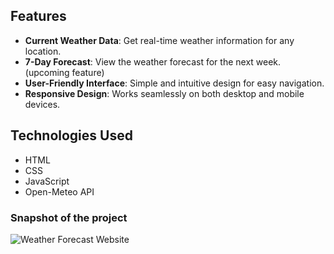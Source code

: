 ## Features
- **Current Weather Data**: Get real-time weather information for any location.
- **7-Day Forecast**: View the weather forecast for the next week. (upcoming feature)
- **User-Friendly Interface**: Simple and intuitive design for easy navigation.
- **Responsive Design**: Works seamlessly on both desktop and mobile devices.

## Technologies Used
- HTML
- CSS
- JavaScript
- Open-Meteo API

### Snapshot of the project
![Weather Forecast Website](https://github.com/user-attachments/assets/ae9ce966-353b-4afd-8e18-8ec2c6704516)
